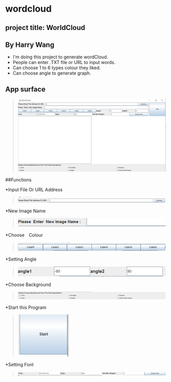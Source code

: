 # wordcloud

## project title: WorldCloud
 By Harry Wang 
 ----------------------------
 
* I'm doing this project to generate wordCloud.
* People can enter .TXT file or URL to input words.
* Can choose 1 to 6 types colour they liked.
* Can choose angle to generate graph.

## App surface 

>![image](https://github.com/G00330443/wordcloud/blob/master/Images/%E6%8D%95%E8%8E%B7.PNG)

##Functions

*Input File Or URL Address

>![image](https://github.com/G00330443/wordcloud/blob/master/Images/URL%20and%20file.PNG)

*New Image Name

>![image](https://github.com/G00330443/wordcloud/blob/master/Images/new%20IMageName.PNG)

*Choose　Colour

>![image](https://github.com/G00330443/wordcloud/blob/master/Images/Colour%20Choose.PNG)

*Setting Angle

>![image](https://github.com/G00330443/wordcloud/blob/master/Images/angleSetting.PNG)

*Choose Background

>![image](https://github.com/G00330443/wordcloud/blob/master/Images/backgroungChoose.PNG)

*Start this Program

>![image](https://github.com/G00330443/wordcloud/blob/master/Images/start.PNG)

*Setting Font

>![image](https://github.com/G00330443/wordcloud/blob/master/Images/fontSetting.PNG)
